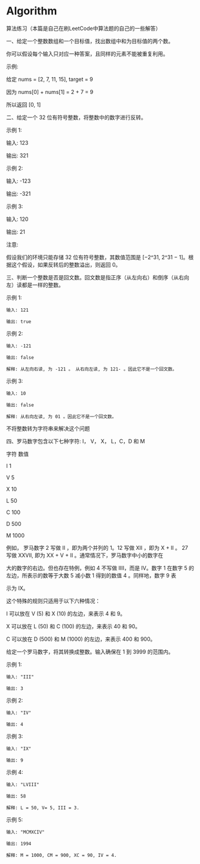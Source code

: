 # Algorithm
算法练习（本篇是自己在刷LeetCode中算法题的自己的一些解答）

一、给定一个整数数组和一个目标值，找出数组中和为目标值的两个数。

你可以假设每个输入只对应一种答案，且同样的元素不能被重复利用。

示例:

给定 nums = [2, 7, 11, 15], target = 9

因为 nums[0] + nums[1] = 2 + 7 = 9

所以返回 [0, 1]

二、给定一个 32 位有符号整数，将整数中的数字进行反转。

示例 1:

  输入: 123
  
  输出: 321
  
示例 2:

  输入: -123
  
  输出: -321
  
示例 3:

  输入: 120
  
  输出: 21
  
注意:

假设我们的环境只能存储 32 位有符号整数，其数值范围是 [−2^31,  2^31 − 1]。根据这个假设，如果反转后的整数溢出，则返回 0。

三、判断一个整数是否是回文数。回文数是指正序（从左向右）和倒序（从右向左）读都是一样的整数。

示例 1:

    输入: 121
    
    输出: true
    
示例 2:

    输入: -121
    
    输出: false
    
    解释: 从左向右读, 为 -121 。 从右向左读, 为 121- 。因此它不是一个回文数。
示例 3:

    输入: 10
    
    输出: false
    
    解释: 从右向左读, 为 01 。因此它不是一个回文数。
    
不将整数转为字符串来解决这个问题

四、罗马数字包含以下七种字符: I， V， X， L，C，D 和 M

 字符          数值
 
 I             1
 
 V             5
 
 X             10
 
 L             50
 
 C             100
 
 D             500
 
 M             1000
 
 例如， 罗马数字 2 写做 II ，即为两个并列的 1。12 写做 XII ，即为 X + II 。 27 写做  XXVII, 即为 XX + V + II 。通常情况下，罗马数字中小的数字在
 
 大的数字的右边。但也存在特例，例如 4 不写做 IIII，而是 IV。数字 1 在数字 5 的左边，所表示的数等于大数 5 减小数 1 得到的数值 4 。同样地，数字 9 表
 
 示为 IX。
 
 这个特殊的规则只适用于以下六种情况：
 
 I 可以放在 V (5) 和 X (10) 的左边，来表示 4 和 9。
 
 X 可以放在 L (50) 和 C (100) 的左边，来表示 40 和 90。
 
 C 可以放在 D (500) 和 M (1000) 的左边，来表示 400 和 900。
 
 给定一个罗马数字，将其转换成整数。输入确保在 1 到 3999 的范围内。
 
 示例 1:
 
    输入: "III"
    
    输出: 3
    
 示例 2:
 
    输入: "IV"
    
    输出: 4
    
 示例 3:
 
    输入: "IX"
    
    输出: 9
    
 示例 4:
 
    输入: "LVIII"
    
    输出: 58
    
    解释: L = 50, V= 5, III = 3.
    
 示例 5:
 
    输入: "MCMXCIV"
    
    输出: 1994
    
    解释: M = 1000, CM = 900, XC = 90, IV = 4.











